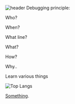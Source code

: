 ![header](https://capsule-render.vercel.app/api?type=waving&color=ffffff&height=80&section=header&fontSize=90&)
Debugging principle:

Who?

When?

What line?

What?

How?

Why..

Learn various things

![Top Langs](https://github-readme-stats.vercel.app/api/top-langs/?username=0x000000EF-0x000000EF)


[Something](https://www.youtube.com/watch?v=dQw4w9WgXcQ).
